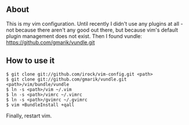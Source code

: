 ## About

This is my vim configuration. Until recently I didn't use any plugins at all -
not because there aren't any good out there, but because vim's default plugin
management does not exist. Then I found vundle: https://github.com/gmarik/vundle.git

## How to use it

```
$ git clone git://github.com/irock/vim-config.git <path>
$ git clone git://github.com/gmarik/vundle.git <path>/vim/bundle/vundle
$ ln -s <path>/vim ~/.vim
$ ln -s <path>/vimrc ~/.vimrc
$ ln -s <path>/gvimrc ~/.gvimrc
$ vim +BundleInstall +qall
```

Finally, restart vim.

